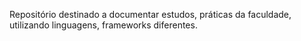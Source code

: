 Repositório destinado a documentar estudos, práticas da faculdade, utilizando linguagens, frameworks diferentes.
